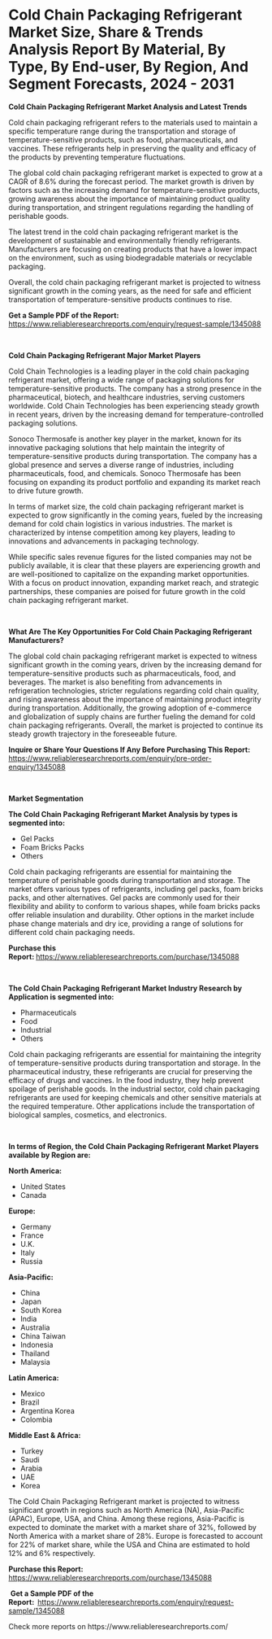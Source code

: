 <p><h1>Cold Chain Packaging Refrigerant Market Size, Share & Trends Analysis Report By Material, By Type, By End-user, By Region, And Segment Forecasts, 2024 - 2031</h1></p><p><strong>Cold Chain Packaging Refrigerant Market Analysis and Latest Trends</strong></p>
<p><p>Cold chain packaging refrigerant refers to the materials used to maintain a specific temperature range during the transportation and storage of temperature-sensitive products, such as food, pharmaceuticals, and vaccines. These refrigerants help in preserving the quality and efficacy of the products by preventing temperature fluctuations.</p><p>The global cold chain packaging refrigerant market is expected to grow at a CAGR of 8.6% during the forecast period. The market growth is driven by factors such as the increasing demand for temperature-sensitive products, growing awareness about the importance of maintaining product quality during transportation, and stringent regulations regarding the handling of perishable goods.</p><p>The latest trend in the cold chain packaging refrigerant market is the development of sustainable and environmentally friendly refrigerants. Manufacturers are focusing on creating products that have a lower impact on the environment, such as using biodegradable materials or recyclable packaging.</p><p>Overall, the cold chain packaging refrigerant market is projected to witness significant growth in the coming years, as the need for safe and efficient transportation of temperature-sensitive products continues to rise.</p></p>
<p><strong>Get a Sample PDF of the Report:&nbsp;</strong> <a href="https://www.reliableresearchreports.com/enquiry/request-sample/1345088">https://www.reliableresearchreports.com/enquiry/request-sample/1345088</a></p>
<p>&nbsp;</p>
<p><strong>Cold Chain Packaging Refrigerant Major Market Players</strong></p>
<p><p>Cold Chain Technologies is a leading player in the cold chain packaging refrigerant market, offering a wide range of packaging solutions for temperature-sensitive products. The company has a strong presence in the pharmaceutical, biotech, and healthcare industries, serving customers worldwide. Cold Chain Technologies has been experiencing steady growth in recent years, driven by the increasing demand for temperature-controlled packaging solutions.</p><p>Sonoco Thermosafe is another key player in the market, known for its innovative packaging solutions that help maintain the integrity of temperature-sensitive products during transportation. The company has a global presence and serves a diverse range of industries, including pharmaceuticals, food, and chemicals. Sonoco Thermosafe has been focusing on expanding its product portfolio and expanding its market reach to drive future growth.</p><p>In terms of market size, the cold chain packaging refrigerant market is expected to grow significantly in the coming years, fueled by the increasing demand for cold chain logistics in various industries. The market is characterized by intense competition among key players, leading to innovations and advancements in packaging technology.</p><p>While specific sales revenue figures for the listed companies may not be publicly available, it is clear that these players are experiencing growth and are well-positioned to capitalize on the expanding market opportunities. With a focus on product innovation, expanding market reach, and strategic partnerships, these companies are poised for future growth in the cold chain packaging refrigerant market.</p></p>
<p>&nbsp;</p>
<p><strong>What Are The Key Opportunities For Cold Chain Packaging Refrigerant Manufacturers?</strong></p>
<p><p>The global cold chain packaging refrigerant market is expected to witness significant growth in the coming years, driven by the increasing demand for temperature-sensitive products such as pharmaceuticals, food, and beverages. The market is also benefiting from advancements in refrigeration technologies, stricter regulations regarding cold chain quality, and rising awareness about the importance of maintaining product integrity during transportation. Additionally, the growing adoption of e-commerce and globalization of supply chains are further fueling the demand for cold chain packaging refrigerants. Overall, the market is projected to continue its steady growth trajectory in the foreseeable future.</p></p>
<p><strong>Inquire or Share Your Questions If Any Before Purchasing This Report:</strong> <a href="https://www.reliableresearchreports.com/enquiry/pre-order-enquiry/1345088">https://www.reliableresearchreports.com/enquiry/pre-order-enquiry/1345088</a></p>
<p>&nbsp;</p>
<p><strong>Market Segmentation</strong></p>
<p><strong>The Cold Chain Packaging Refrigerant Market Analysis by types is segmented into:</strong></p>
<p><ul><li>Gel Packs</li><li>Foam Bricks Packs</li><li>Others</li></ul></p>
<p><p>Cold chain packaging refrigerants are essential for maintaining the temperature of perishable goods during transportation and storage. The market offers various types of refrigerants, including gel packs, foam bricks packs, and other alternatives. Gel packs are commonly used for their flexibility and ability to conform to various shapes, while foam bricks packs offer reliable insulation and durability. Other options in the market include phase change materials and dry ice, providing a range of solutions for different cold chain packaging needs.</p></p>
<p><strong>Purchase this Report:&nbsp;</strong><a href="https://www.reliableresearchreports.com/purchase/1345088">https://www.reliableresearchreports.com/purchase/1345088</a></p>
<p>&nbsp;</p>
<p><strong>The Cold Chain Packaging Refrigerant Market Industry Research by Application is segmented into:</strong></p>
<p><ul><li>Pharmaceuticals</li><li>Food</li><li>Industrial</li><li>Others</li></ul></p>
<p><p>Cold chain packaging refrigerants are essential for maintaining the integrity of temperature-sensitive products during transportation and storage. In the pharmaceutical industry, these refrigerants are crucial for preserving the efficacy of drugs and vaccines. In the food industry, they help prevent spoilage of perishable goods. In the industrial sector, cold chain packaging refrigerants are used for keeping chemicals and other sensitive materials at the required temperature. Other applications include the transportation of biological samples, cosmetics, and electronics.</p></p>
<p>&nbsp;</p>
<p><strong>In terms of Region, the Cold Chain Packaging Refrigerant Market Players available by Region are:</strong></p>
<p>
    <p> <strong> North America: </strong>
        <ul>
            <li>United States</li>
            <li>Canada</li>
        </ul>
        </p> 
    <p> <strong> Europe: </strong>
        <ul>
            <li>Germany</li>
            <li>France</li>
            <li>U.K.</li>
            <li>Italy</li>
            <li>Russia</li>
        </ul>
        </p> 
    <p> <strong> Asia-Pacific: </strong>
        <ul>
            <li>China</li>
            <li>Japan</li>
            <li>South Korea</li>
            <li>India</li>
            <li>Australia</li>
            <li>China Taiwan</li>
            <li>Indonesia</li>
            <li>Thailand</li>
            <li>Malaysia</li>
        </ul>
        </p> 
    <p> <strong> Latin America: </strong>
        <ul>
            <li>Mexico</li>
            <li>Brazil</li>
            <li>Argentina Korea</li>
            <li>Colombia</li>
        </ul>
        </p> 
    <p> <strong> Middle East & Africa: </strong>
        <ul>
            <li>Turkey</li>
            <li>Saudi</li>
            <li>Arabia</li>
            <li>UAE</li>
            <li>Korea</li>
        </ul>
    </p>
    </p>
<p><p>The Cold Chain Packaging Refrigerant market is projected to witness significant growth in regions such as North America (NA), Asia-Pacific (APAC), Europe, USA, and China. Among these regions, Asia-Pacific is expected to dominate the market with a market share of 32%, followed by North America with a market share of 28%. Europe is forecasted to account for 22% of market share, while the USA and China are estimated to hold 12% and 6% respectively.</p></p>
<p><strong>Purchase this Report: </strong><a href="https://www.reliableresearchreports.com/purchase/1345088">https://www.reliableresearchreports.com/purchase/1345088</a></p>
<p>&nbsp;<strong>Get a Sample PDF of the Report:&nbsp;&nbsp;</strong><a href="https://www.reliableresearchreports.com/enquiry/request-sample/1345088">https://www.reliableresearchreports.com/enquiry/request-sample/1345088</a></p>
<p><strong></strong></p>
<p>Check more reports on https://www.reliableresearchreports.com/</p>